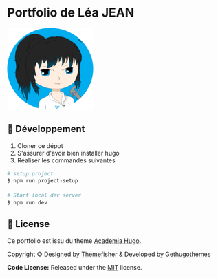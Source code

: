 # Portfolio de Léa JEAN

<img src="static/img/Avatar.png" alt="Avatar dessiné par Léa JEAN" width="200"/>

## 🔧 Développement

1. Cloner ce dépot
2. S'assurer d'avoir bien installer hugo
3. Réaliser les commandes suivantes

```bash
# setup project
$ npm run project-setup

# Start local dev server
$ npm run dev
```

<!-- licence -->
## 📄 License

Ce portfolio est issu du theme [Academia Hugo](https://github.com/gethugothemes/academia-hugo).

Copyright &copy; Designed by [Themefisher](https://themefisher.com) & Developed by
[Gethugothemes](https://gethugothemes.com)

**Code License:** Released under the [MIT](https://github.com/themefisher/academia-hugo/blob/master/LICENSE.md) license.
